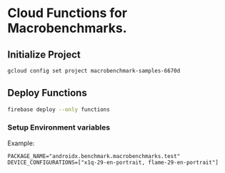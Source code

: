 # Cloud Functions for Macrobenchmarks.

## Initialize Project

```bash
gcloud config set project macrobenchmark-samples-6670d
```

## Deploy Functions

```bash
firebase deploy --only functions
```

### Setup Environment variables

Example:

```
PACKAGE_NAME="androidx.benchmark.macrobenchmarks.test"
DEVICE_CONFIGURATIONS=["x1q-29-en-portrait, flame-29-en-portrait"]
```
